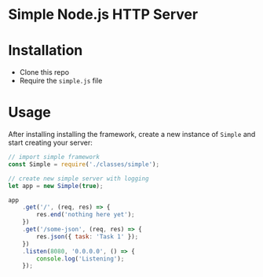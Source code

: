 # Simple Node.js HTTP Server

# Installation

* Clone this repo
* Require the `simple.js` file

# Usage

After installing installing the framework, create a new instance of `Simple` and start creating your server:

```javascript
// import simple framework
const Simple = require('./classes/simple');

// create new simple server with logging
let app = new Simple(true);

app
    .get('/', (req, res) => {
        res.end('nothing here yet');
    })
    .get('/some-json', (req, res) => {
        res.json({ task: 'Task 1' });
    })
    .listen(8080, '0.0.0.0', () => {
        console.log('Listening');
    });
```
